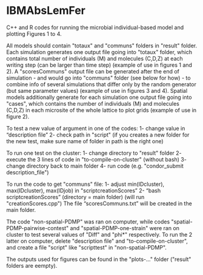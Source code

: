 # IBMAbsLemFer
C++ and R codes for running the microbial individual-based model and plotting Figures 1 to 4.

All models should contain "totaux" and "communs" folders in "result" folder.
Each simulation generates one output file going into "totaux" folder, which contains total number of individuals (M) and molecules (C,D,Z) at each writing step (can be larger than time step) (example of use in figures 1 and 2).
A "scoresCommuns" output file can be generated after the end of simulation - and would go into "communs" folder (see below for how) - to combine info of several simulations that differ only by the random generator (but same parameter values) (example of use in figures 3 and 4).
Spatial models additionally generate for each simulation one output file going into "cases", which contains the number of individuals (M) and molecules (C,D,Z) in each microsite of the whole lattice to plot grids (example of use in figure 2).

To test a new value of argument in one of the codes:
1- change value in “description file”
2- check path in "script" (if you creates a new folder for the new test, make sure name of folder in path is the right one)

To run one test on the cluster:
1- change directory to "result" folder
2- execute the 3 lines of code in "to-compile-on-cluster" (without bash)
3- change directory back to main folder
4- run code (e.g. "condor_submit description_file")

To run the code to get "communs" file:
1- adjust min(IDcluster), max(IDcluster), max(IDjob) in "scriptcreationScores”
2- “bash scriptcreationScores” (directory = main folder) (will run "creationScores.cpp")
The file “scoresCommuns.txt” will be created in the main folder.

The code "non-spatial-PDMP" was ran on computer, while codes "spatial-PDMP-pairwise-contest" and "spatial-PDMP-one-strain" were ran on cluster to test several values of "Diff" and "phi*" respectively. To run the 2 latter on computer, delete "description file" and "to-compile-on-cluster", and create a file "script" like "scripttest" in "non-spatial-PDMP".

The outputs used for figures can be found in the "plots-..." folder ("result" folders are eempty).

